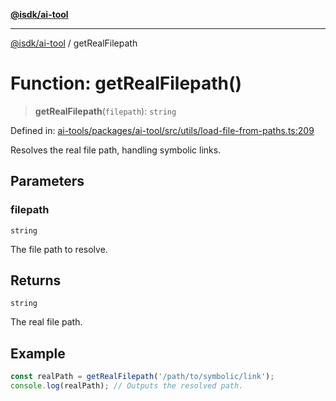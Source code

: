 [**@isdk/ai-tool**](../README.md)

***

[@isdk/ai-tool](../globals.md) / getRealFilepath

# Function: getRealFilepath()

> **getRealFilepath**(`filepath`): `string`

Defined in: [ai-tools/packages/ai-tool/src/utils/load-file-from-paths.ts:209](https://github.com/isdk/ai-tool.js/blob/a24331161aecd2d7bbd8dc9f9cd3d984871261cb/src/utils/load-file-from-paths.ts#L209)

Resolves the real file path, handling symbolic links.

## Parameters

### filepath

`string`

The file path to resolve.

## Returns

`string`

The real file path.

## Example

```typescript
const realPath = getRealFilepath('/path/to/symbolic/link');
console.log(realPath); // Outputs the resolved path.
```
